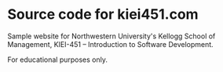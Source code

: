 # Source code for kiei451.com

Sample website for Northwestern University's Kellogg School of Management, KIEI-451 – Introduction to Software Development.

For educational purposes only.